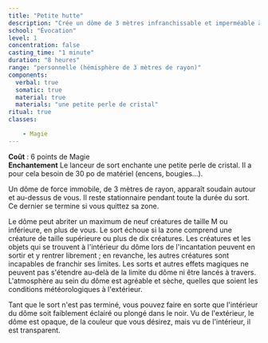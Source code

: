 ```yaml
---
title: "Petite hutte"
description: "Crée un dôme de 3 mètres infranchissable et imperméable à toute magie."
school: "Évocation"
level: 1
concentration: false
casting_time: "1 minute"
duration: "8 heures"
range: "personnelle (hémisphère de 3 mètres de rayon)"
components:
  verbal: true
  somatic: true
  material: true
  materials: "une petite perle de cristal"
ritual: true
classes:

    - Magie
---
```

**Coût** : 6 points de Magie   
**Enchantement** Le lanceur de sort enchante une petite perle de cristal. Il a pour cela besoin de 30 po de matériel (encens, bougies...).

Un dôme de force immobile, de 3 mètres de rayon, apparaît soudain autour et au-dessus de vous. Il reste stationnaire pendant toute la durée du sort. Ce dernier se termine si vous quittez sa zone.

Le dôme peut abriter un maximum de neuf créatures de taille M ou inférieure, en plus de vous. Le sort échoue si la zone comprend une créature de taille supérieure ou plus de dix créatures. Les créatures et les objets qui se trouvent à l'intérieur du dôme lors de l'incantation peuvent en sortir et y rentrer librement ; en revanche, les autres créatures sont incapables de franchir ses limites. Les sorts et autres effets magiques ne peuvent pas s'étendre au-delà de la limite du dôme ni être lancés à travers. L'atmosphère au sein du dôme est agréable et sèche, quelles que soient les conditions météorologiques à l'extérieur.

Tant que le sort n'est pas terminé, vous pouvez faire en sorte que l'intérieur du dôme soit faiblement éclairé ou plongé dans le noir. Vu de l'extérieur, le dôme est opaque, de la couleur que vous désirez, mais vu de l'intérieur, il est transparent.
